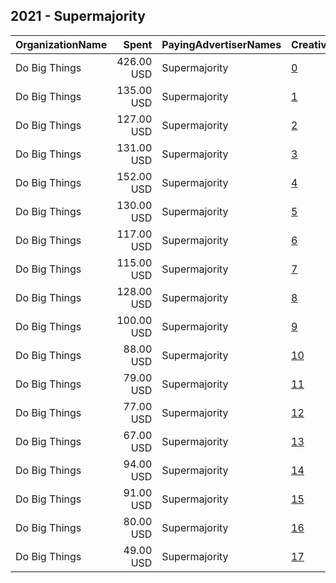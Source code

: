 ## 2021 - Supermajority 
|OrganizationName|Spent|PayingAdvertiserNames|CreativeUrls|Impressions|Genders|AgeBrackets|CountryCodes|BillingAddresses|CandidateBallotInformation|
|:---|---:|:---|:---|---:|:---|:---|:---|:---|:---|
|Do Big Things|426.00 USD|Supermajority|[0](https://www.snap.com/political-ads/asset/7ea6ce9cf83536aca5b201933aad43c7bb412b56fc130b6c69d5bdef4eb64d75?mediaType=jpg)|40,787|FEMALE|18+|united states|"PO Box 128,Mill Valley,94942,US"|Supermajority|
|Do Big Things|135.00 USD|Supermajority|[1](https://www.snap.com/political-ads/asset/e92ad26cca3ad9605bf221601cdcd72a435134a0d6953b82606bd50981867e2b?mediaType=jpg)|21,593|FEMALE|18+|united states|"PO Box 128,Mill Valley,94942,US"|Supermajority|
|Do Big Things|127.00 USD|Supermajority|[2](https://www.snap.com/political-ads/asset/e92ad26cca3ad9605bf221601cdcd72a435134a0d6953b82606bd50981867e2b?mediaType=jpg)|20,545|FEMALE|18+|united states|"PO Box 128,Mill Valley,94942,US"|Supermajority|
|Do Big Things|131.00 USD|Supermajority|[3](https://www.snap.com/political-ads/asset/e92ad26cca3ad9605bf221601cdcd72a435134a0d6953b82606bd50981867e2b?mediaType=jpg)|20,062|FEMALE|18+|united states|"PO Box 128,Mill Valley,94942,US"|Supermajority|
|Do Big Things|152.00 USD|Supermajority|[4](https://www.snap.com/political-ads/asset/e92ad26cca3ad9605bf221601cdcd72a435134a0d6953b82606bd50981867e2b?mediaType=jpg)|19,532|FEMALE|18+|united states|"PO Box 128,Mill Valley,94942,US"|Supermajority|
|Do Big Things|130.00 USD|Supermajority|[5](https://www.snap.com/political-ads/asset/e92ad26cca3ad9605bf221601cdcd72a435134a0d6953b82606bd50981867e2b?mediaType=jpg)|18,788|FEMALE|18+|united states|"PO Box 128,Mill Valley,94942,US"|Supermajority|
|Do Big Things|117.00 USD|Supermajority|[6](https://www.snap.com/political-ads/asset/57e890a98c8069cb9fd9b2a35f70b79862b5b09309cbed4dfab2cdd1e7d16687?mediaType=jpg)|18,049|FEMALE|18+|united states|"PO Box 128,Mill Valley,94942,US"|Supermajority|
|Do Big Things|115.00 USD|Supermajority|[7](https://www.snap.com/political-ads/asset/e7dc67753fcfb1b0ff292aa6bd83481b4bce2c35bc9d4ffa13fca5b69d55cc29?mediaType=jpg)|17,443|FEMALE|18+|united states|"PO Box 128,Mill Valley,94942,US"|Supermajority|
|Do Big Things|128.00 USD|Supermajority|[8](https://www.snap.com/political-ads/asset/7ea6ce9cf83536aca5b201933aad43c7bb412b56fc130b6c69d5bdef4eb64d75?mediaType=jpg)|14,280|FEMALE|18+|united states|"PO Box 128,Mill Valley,94942,US"|Supermajority|
|Do Big Things|100.00 USD|Supermajority|[9](https://www.snap.com/political-ads/asset/e92ad26cca3ad9605bf221601cdcd72a435134a0d6953b82606bd50981867e2b?mediaType=jpg)|14,222|FEMALE|18+|united states|"PO Box 128,Mill Valley,94942,US"|Supermajority|
|Do Big Things|88.00 USD|Supermajority|[10](https://www.snap.com/political-ads/asset/57e890a98c8069cb9fd9b2a35f70b79862b5b09309cbed4dfab2cdd1e7d16687?mediaType=jpg)|14,129|FEMALE|18+|united states|"PO Box 128,Mill Valley,94942,US"|Supermajority|
|Do Big Things|79.00 USD|Supermajority|[11](https://www.snap.com/political-ads/asset/57e890a98c8069cb9fd9b2a35f70b79862b5b09309cbed4dfab2cdd1e7d16687?mediaType=jpg)|12,910|FEMALE|18+|united states|"PO Box 128,Mill Valley,94942,US"|Supermajority|
|Do Big Things|77.00 USD|Supermajority|[12](https://www.snap.com/political-ads/asset/57e890a98c8069cb9fd9b2a35f70b79862b5b09309cbed4dfab2cdd1e7d16687?mediaType=jpg)|11,974|FEMALE|18+|united states|"PO Box 128,Mill Valley,94942,US"|Supermajority|
|Do Big Things|67.00 USD|Supermajority|[13](https://www.snap.com/political-ads/asset/57e890a98c8069cb9fd9b2a35f70b79862b5b09309cbed4dfab2cdd1e7d16687?mediaType=jpg)|11,791|FEMALE|18+|united states|"PO Box 128,Mill Valley,94942,US"|Supermajority|
|Do Big Things|94.00 USD|Supermajority|[14](https://www.snap.com/political-ads/asset/7ea6ce9cf83536aca5b201933aad43c7bb412b56fc130b6c69d5bdef4eb64d75?mediaType=jpg)|11,644|FEMALE|18+|united states|"PO Box 128,Mill Valley,94942,US"|Supermajority|
|Do Big Things|91.00 USD|Supermajority|[15](https://www.snap.com/political-ads/asset/57e890a98c8069cb9fd9b2a35f70b79862b5b09309cbed4dfab2cdd1e7d16687?mediaType=jpg)|11,184|FEMALE|18+|united states|"PO Box 128,Mill Valley,94942,US"|Supermajority|
|Do Big Things|80.00 USD|Supermajority|[16](https://www.snap.com/political-ads/asset/e7dc67753fcfb1b0ff292aa6bd83481b4bce2c35bc9d4ffa13fca5b69d55cc29?mediaType=jpg)|10,538|FEMALE|18+|united states|"PO Box 128,Mill Valley,94942,US"|Supermajority|
|Do Big Things|49.00 USD|Supermajority|[17](https://www.snap.com/political-ads/asset/e7dc67753fcfb1b0ff292aa6bd83481b4bce2c35bc9d4ffa13fca5b69d55cc29?mediaType=jpg)|5,365|FEMALE|18+|united states|"PO Box 128,Mill Valley,94942,US"|Supermajority|
